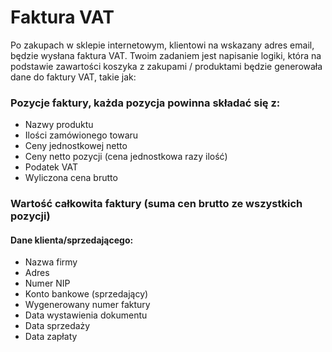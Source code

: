 # Faktura VAT
Po zakupach w sklepie internetowym, klientowi na wskazany adres email, będzie wysłana faktura VAT. Twoim zadaniem jest napisanie logiki, która na podstawie zawartości koszyka z zakupami / produktami będzie generowała dane do faktury VAT, takie jak:

### Pozycje faktury, każda pozycja powinna składać się z:
  - Nazwy produktu
  - Ilości zamówionego towaru
  - Ceny jednostkowej netto
  - Ceny netto pozycji (cena jednostkowa razy ilość)
  - Podatek VAT
  - Wyliczona cena brutto
### Wartość całkowita faktury (suma cen brutto ze wszystkich pozycji)
#### Dane klienta/sprzedającego:
  - Nazwa firmy
  - Adres
  - Numer NIP
  - Konto bankowe (sprzedający)
  - Wygenerowany numer faktury
  - Data wystawienia dokumentu
  - Data sprzedaży
  - Data zapłaty
